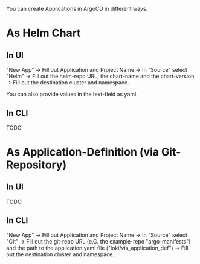 You can create Applications in ArgoCD in different ways.


# As Helm Chart

## In UI
"New App" -> Fill out Application and Project Name -> In "Source" select "Helm" -> Fill out the helm-repo URL, the chart-name and the chart-version -> Fill out the destination cluster and namespace.

You can also provide values in the text-field as yaml.

## In CLI
TODO


# As Application-Definition (via Git-Repository)

## In UI
TODO

## In CLI
"New App" -> Fill out Application and Project Name -> In "Source" select "Git" -> Fill out the git-repo URL (e.G. the example-repo "argo-manifests") and the path to the application.yaml file ("loki/via_application_def") -> Fill out the destination cluster and namespace.
